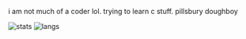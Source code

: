 i am not much of a coder lol. trying to learn c stuff. pillsbury doughboy

![stats](https://github-readme-stats.vercel.app/api?username=notmuchofacoder&count_private=true&theme=chartreuse-dark&show_icons=true&include_all_commits=true)
![langs](https://github-readme-stats.vercel.app/api/top-langs/?username=notmuchofacoder&layout=compact&theme=chartreuse-dark)
